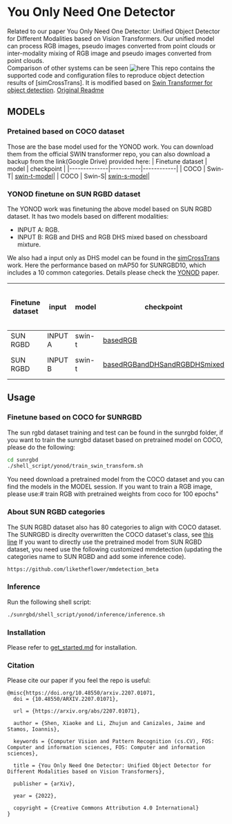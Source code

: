 # You Only Need One Detector #  
Related to our paper You Only Need One Detector: Unified Object Detector for Different Modalities based on Vision Transformers.
Our unified model can process RGB images, pseudo images converted from point clouds or inter-modality mixing of RGB image and pseudo images converted from point clouds.   
Comparison of other systems can be seen ![here](./main-yonod-006223_1-2.png)
This repo contains the supported code and configuration files to reproduce object detection results of [simCrossTrans]. It is modified based on [Swin Transformer for object detection](https://github.com/SwinTransformer/Swin-Transformer-Object-Detection). [Original Readme](./README_original.md)


## MODELs ## 
### Pretained based on COCO dataset ###

Those are the base model used for the YONOD work. You can download them from the official SWIN transformer repo, you can also download a backup from the link(Google Drive) provided here:
| Finetune dataset | model         | checkpoint   | 
|--------------|-----------|------------|
| COCO | Swin-T| [swin-t-model](https://drive.google.com/file/d/1kJ_4Bc2qh7mZdG3E_QhtqMNiOZb-Dj-l/view?usp=sharing)|
| COCO | Swin-S| [swin-s-model](https://drive.google.com/file/d/1tggozECuNp8_Jcj3fKKKq_npQy78EH2X/view?usp=sharing)|

### YONOD finetune on SUN RGBD dataset ###
The YONOD work was finetuning the above model based on SUN RGBD dataset. It has two models based on different modalities:
- INPUT A: RGB.
- INPUT B: RGB and DHS and RGB DHS mixed based on chessboard mixture.    

We also had a input only as DHS model can be found in the [simCrossTrans](https://arxiv.org/abs/2203.10456) work. Here the performance based on mAP50 for SUNRGBD10, which includes a 10 common categories. Details please check the [YONOD](https://arxiv.org/pdf/2207.01071.pdf) paper.

| Finetune dataset |input| model         | checkpoint   | configure file| performance on RGB validation | performance on DHS validation |performance when both RGB and DHS are available|log| 
|--------------|-----------|------------|--------|-------|---------|--------|-----|------| 
|SUN RGBD | INPUT A| swin-t|[basedRGB](https://drive.google.com/file/d/1cfIxRG4vumIAX3T1cem79gqUZcp1o1-n/view?usp=sharing)|[cfg](https://github.com/liketheflower/YONOD/blob/master/work_dirs/mask_rcnn_swin-t-p4-w7_fpn_ms-crop-3x_coco_RGB_load_from/mask_rcnn_swin-t-p4-w7_fpn_ms-crop-3x_coco_RGB_load_from.py)|53.9|N/A|N/A|[log](https://raw.githubusercontent.com/liketheflower/YONOD/update_readme/work_dirs/mask_rcnn_swin-t-p4-w7_fpn_ms-crop-3x_coco_RGB_load_from/20220211_002440.log)|
|SUN RGBD | INPUT B| swin-t|[basedRGBandDHSandRGBDHSmixed](https://drive.google.com/file/d/1cfIxRG4vumIAX3T1cem79gqUZcp1o1-n/view?usp=sharing)|[cfg](https://github.com/liketheflower/YONOD/blob/master/work_dirs/mask_rcnn_swin-t-p4-w7_fpn_ms-crop-3x_sunrgbd_rgb_dhs_mixed_with_chess1/mask_rcnn_swin-t-p4-w7_fpn_ms-crop-3x_sunrgbd_rgb_dhs_mixed_with_chess1.py)|54.2|55.8|58.1|[test_on_RGB](https://github.com/liketheflower/YONOD/blob/master/test_logs_unshow/rgb_dhs_mixed_with_chess1_on_rgb_on_val_chess1/test_swin_rgb_dhs_mixed_with_chess1_yonod_on_rgb_epoch_99.log) [test on RGB DHS mixed](https://raw.githubusercontent.com/liketheflower/YONOD/master/work_dirs/mask_rcnn_swin-t-p4-w7_fpn_ms-crop-3x_sunrgbd_rgb_dhs_mixed_with_chess1/20220510_174307.log)|

## Usage ##
### Finetune based on COCO for SUNRGBD ### 
The sun rgbd dataset training and test can be found in the sunrgbd folder, if you want to train the sunrgbd dataset based on pretrained model on COCO, please do the following:
```bash
cd sunrgbd
./shell_script/yonod/train_swin_transform.sh
```
You need download a pretrained model from the COCO dataset and you can find the models in the MODEL session.
If you want to train a RGB image, please use:# train RGB with pretrained weights from coco for 100 epochs"

### About SUN RGBD categories ###
The SUN RGBD dataset also has 80 categories to align with COCO dataset. The SUNRGBD is direclty overwritten the COCO dataset's class, see [this line](https://github.com/liketheflower/mmdetection_beta/blob/44936c7df0982fbd3cf60cf60f6ad001d56d7019/mmdet/datasets/coco.py#L37)
If you want to directly use the pretrained model from SUN RGBD dataset, you need use the following customized mmdetection (updating the categories name to SUN RGBD and add some inference code). 
```bash
https://github.com/liketheflower/mmdetection_beta
```

### Inference ###
Run the following shell script:
```bash
./sunrgbd/shell_script/yonod/inference/inference.sh
```
### Installation ##
Please refer to [get_started.md](https://github.com/open-mmlab/mmdetection/blob/master/docs/en/get_started.md) for installation.
### Citation ###
Please cite our paper if you feel the repo is useful:
```
@misc{https://doi.org/10.48550/arxiv.2207.01071,
  doi = {10.48550/ARXIV.2207.01071},
  
  url = {https://arxiv.org/abs/2207.01071},
  
  author = {Shen, Xiaoke and Li, Zhujun and Canizales, Jaime and Stamos, Ioannis},
  
  keywords = {Computer Vision and Pattern Recognition (cs.CV), FOS: Computer and information sciences, FOS: Computer and information sciences},
  
  title = {You Only Need One Detector: Unified Object Detector for Different Modalities based on Vision Transformers},
  
  publisher = {arXiv},
  
  year = {2022},
  
  copyright = {Creative Commons Attribution 4.0 International}
}

```
